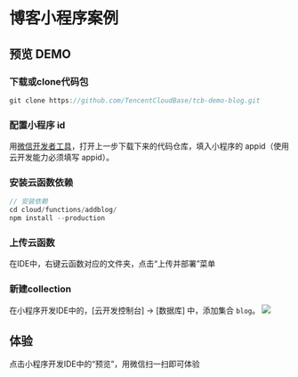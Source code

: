 #  博客小程序案例


## 预览 DEMO
### 下载或clone代码包
```javascript
git clone https://github.com/TencentCloudBase/tcb-demo-blog.git
```

### 配置小程序 id
用[微信开发者工具](https://developers.weixin.qq.com/miniprogram/dev/devtools/devtools.html)，打开上一步下载下来的代码仓库，填入小程序的 appid（使用云开发能力必须填写 appid）。

### 安装云函数依赖

```javascript
// 安装依赖
cd cloud/functions/addblog/
npm install --production
```

### 上传云函数
在IDE中，右键云函数对应的文件夹，点击“上传并部署”菜单

### 新建collection
在小程序开发IDE中的，[云开发控制台] -> [数据库] 中，添加集合 `blog`。
![](https://user-images.githubusercontent.com/3348398/44449753-993f6380-a621-11e8-900e-34706eb7a39b.png)

## 体验
点击小程序开发IDE中的“预览”，用微信扫一扫即可体验

